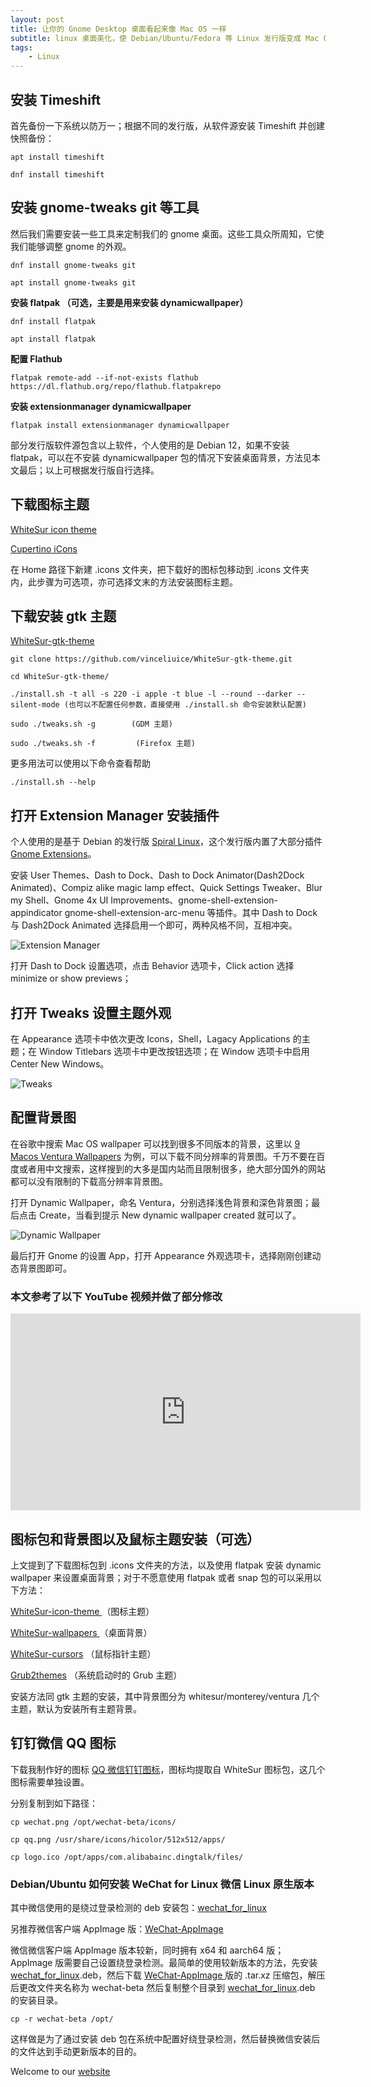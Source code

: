 ```yaml
---
layout: post
title: ﻿让你的 Gnome Desktop 桌面看起来像 Mac OS 一样
subtitle: linux 桌面美化，使 Debian/Ubuntu/Fedora 等 Linux 发行版变成 Mac OS 风格
tags:
    - Linux
---
```

## 安装 Timeshift

首先备份一下系统以防万一；根据不同的发行版，从软件源安装 Timeshift 并创建快照备份：
```
apt install timeshift
      
dnf install timeshift
```
## 安装 gnome-tweaks git 等工具

然后我们需要安装一些工具来定制我们的 gnome 桌面。这些工具众所周知，它使我们能够调整 gnome 的外观。
```
dnf install gnome-tweaks git
      
apt install gnome-tweaks git
```
**安装 flatpak （可选，主要是用来安装 dynamicwallpaper）**
```
dnf install flatpak
      
apt install flatpak
```     
**配置 Flathub**
```
flatpak remote-add --if-not-exists flathub https://dl.flathub.org/repo/flathub.flatpakrepo
```    
**安装 extensionmanager dynamicwallpaper**
```
flatpak install extensionmanager dynamicwallpaper
```
部分发行版软件源包含以上软件，个人使用的是 Debian 12，如果不安装 flatpak，可以在不安装 dynamicwallpaper 包的情况下安装桌面背景，方法见本文最后；以上可根据发行版自行选择。

## 下载图标主题

[WhiteSur icon theme](https://www.gnome-look.org/s/Gnome/p/1405756/)

[Cupertino iCons](https://www.pling.com/p/1102582/)

在 Home 路径下新建 .icons 文件夹，把下载好的图标包移动到 .icons 文件夹内，此步骤为可选项，亦可选择文末的方法安装图标主题。

## 下载安装 gtk 主题

[WhiteSur-gtk-theme](https://github.com/vinceliuice/WhiteSur-gtk-theme)
```
git clone https://github.com/vinceliuice/WhiteSur-gtk-theme.git
      
cd WhiteSur-gtk-theme/
      
./install.sh -t all -s 220 -i apple -t blue -l --round --darker --silent-mode (也可以不配置任何参数，直接使用 ./install.sh 命令安装默认配置)
      
sudo ./tweaks.sh -g        (GDM 主题)
      
sudo ./tweaks.sh -f         (Firefox 主题)
```
更多用法可以使用以下命令查看帮助
```      
./install.sh --help
```
## 打开 Extension Manager 安装插件
      
个人使用的是基于 Debian 的发行版 [Spiral Linux](https://spirallinux.github.io/)，这个发行版内置了大部分插件 [Gnome Extensions](https://extensions.gnome.org/)。

安装 User Themes、Dash to Dock、Dash to Dock Animator(Dash2Dock Animated)、Compiz alike magic lamp effect、Quick Settings Tweaker、Blur my Shell、Gnome 4x UI Improvements、gnome-shell-extension-appindicator gnome-shell-extension-arc-menu 等插件。其中 Dash to Dock 与 Dash2Dock Animated 选择启用一个即可，两种风格不同，互相冲突。

![Extension Manager](https://raw.githubusercontent.com/huijingfei/huijingfei.github.io/master/img/gnome%20extensions.webp)

打开 Dash to Dock 设置选项，点击 Behavior 选项卡，Click action 选择 minimize or show previews；

## 打开 Tweaks 设置主题外观

在 Appearance 选项卡中依次更改 Icons，Shell，Lagacy Applications 的主题；在 Window Titlebars 选项卡中更改按钮选项；在 Window 选项卡中启用 Center New Windows。

![Tweaks](https://raw.githubusercontent.com/huijingfei/huijingfei.github.io/master/img/gnome%20tweaks.webp)

## 配置背景图

在谷歌中搜索 Mac OS wallpaper 可以找到很多不同版本的背景，这里以 [9 Macos Ventura Wallpapers](https://hdqwalls.com/macos-ventura-wallpapers) 为例，可以下载不同分辨率的背景图。千万不要在百度或者用中文搜索，这样搜到的大多是国内站而且限制很多，绝大部分国外的网站都可以没有限制的下载高分辨率背景图。

打开 Dynamic Wallpaper，命名 Ventura，分别选择浅色背景和深色背景图；最后点击 Create，当看到提示 New dynamic wallpaper created 就可以了。

![Dynamic Wallpaper](https://raw.githubusercontent.com/huijingfei/huijingfei.github.io/master/img/dynamic%20wallpaper.webp)

最后打开 Gnome 的设置 App，打开 Appearance 外观选项卡，选择刚刚创建动态背景图即可。
      
### 本文参考了以下 YouTube 视频并做了部分修改

<iframe width="560" height="315" src="https://www.youtube.com/embed/pBa1uAIA32w?si=c1nobn5IPed8tnQU" title="YouTube video player" frameborder="0" allow="accelerometer; autoplay; clipboard-write; encrypted-media; gyroscope; picture-in-picture; web-share" referrerpolicy="strict-origin-when-cross-origin" allowfullscreen></iframe>

## 图标包和背景图以及鼠标主题安装（可选）

上文提到了下载图标包到 .icons 文件夹的方法，以及使用 flatpak 安装 dynamic wallpaper 来设置桌面背景；对于不愿意使用 flatpak 或者 snap 包的可以采用以下方法：

[WhiteSur-icon-theme ](https://github.com/vinceliuice/WhiteSur-icon-theme) （图标主题）

[WhiteSur-wallpapers ](https://github.com/vinceliuice/WhiteSur-wallpapers) （桌面背景）

[WhiteSur-cursors](https://github.com/vinceliuice/WhiteSur-cursors) （鼠标指针主题）

[Grub2themes](https://github.com/vinceliuice/grub2-themes) （系统启动时的 Grub 主题）

安装方法同 gtk 主题的安装，其中背景图分为 whitesur/monterey/ventura 几个主题，默认为安装所有主题背景。

## 钉钉微信 QQ 图标

下载我制作好的图标 [QQ 微信钉钉图标](https://raw.githubusercontent.com/huijingfei/Blog_Gitalk/main/icon.zip)，图标均提取自 WhiteSur 图标包，这几个图标需要单独设置。

分别复制到如下路径：
```
cp wechat.png /opt/wechat-beta/icons/

cp qq.png /usr/share/icons/hicolor/512x512/apps/

cp logo.ico /opt/apps/com.alibabainc.dingtalk/files/
```
### Debian/Ubuntu 如何安装 WeChat for Linux 微信 Linux 原生版本
      
其中微信使用的是绕过登录检测的 deb 安装包：[wechat_for_linux](https://github.com/lovechoudoufu/wechat_for_linux)

另推荐微信客户端 AppImage 版：[WeChat-AppImage ](https://github.com/zydou/WeChat-AppImage)

微信微信客户端 AppImage 版本较新，同时拥有 x64 和 aarch64 版；AppImage 版需要自己设置绕登录检测。最简单的使用较新版本的方法，先安装 [wechat_for_linux](https://github.com/lovechoudoufu/wechat_for_linux).deb，然后下载 [WeChat-AppImage ](https://github.com/zydou/WeChat-AppImage) 版的 .tar.xz 压缩包，解压后更改文件夹名称为 wechat-beta 然后复制整个目录到 [wechat_for_linux](https://github.com/lovechoudoufu/wechat_for_linux).deb 的安装目录。
```
cp -r wechat-beta /opt/
```
这样做是为了通过安装 deb 包在系统中配置好绕登录检测，然后替换微信安装后的文件达到手动更新版本的目的。
      
Welcome to our [website](https://blog.tigress.cc/)

